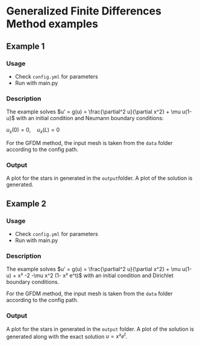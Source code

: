 # Generalized Finite Differences Method examples

## Example 1

### Usage
- Check `config.yml` for parameters
- Run with main.py

### Description
The example solves $u' = g(u) = \frac{\partial^2 u}{\partial x^2} + \mu u(1-u)$ with an initial condition and Neumann boundary conditions:

$u_x(0) = 0, \quad u_x(L) = 0$

For the GFDM method, the input mesh is taken from the `data` folder according to the config path.

### Output
A plot for the stars in generated in the `output`folder.
A plot of the solution is generated.


## Example 2

### Usage
- Check `config.yml` for parameters
- Run with main.py

### Description
The example solves $u' = g(u) = \frac{\partial^2 u}{\partial x^2} + \mu u(1-u) + x² -2 -\mu x^2 (1- x² e^t)$ with an initial condition and Dirichlet boundary conditions.

For the GFDM method, the input mesh is taken from the `data` folder according to the config path.

### Output
A plot for the stars in generated in the `output` folder.
A plot of the solution is generated along with the exact solution $u = x² e^t$.
